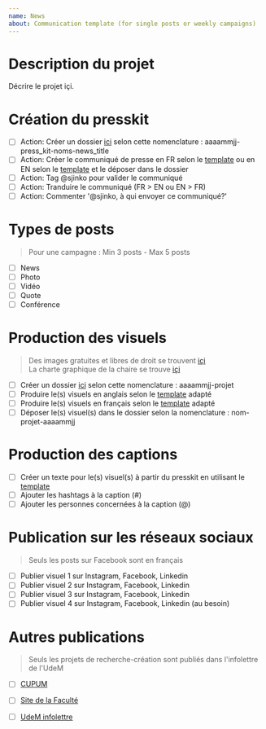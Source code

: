 ```yaml
---
name: News
about: Communication template (for single posts or weekly campaigns)
---
```

# Description du projet
Décrire le projet içi.

# Création du presskit
- [ ] Action: Créer un dossier [ici](https://github.com/CUPUM/communication/tree/main/press_kits) selon cette nomenclature : aaaammjj-press_kit-noms-news_title
- [ ] Action: Créer le communiqué de presse en FR selon le [template](https://github.com/CUPUM/communication/blob/main/templates/press_release/wulff-template-press_release_fr-20211228.docx) ou en EN selon le [template](https://github.com/CUPUM/communication/blob/main/templates/press_release/wulff-template-press_release_en-20211228.docx) et le déposer dans le dossier
- [ ] Action: Tag @sjinko pour valider le communiqué
- [ ] Action: Tranduire le communiqué (FR > EN ou EN > FR)
- [ ] Action: Commenter '@sjinko, à qui envoyer ce communiqué?' 

# Types de posts
> Pour une campagne : Min 3 posts - Max 5 posts

- [ ] News 
- [ ] Photo
- [ ] Vidéo
- [ ] Quote
- [ ] Conférence

# Production des visuels
> Des images gratuites et libres de droit se trouvent [içi](https://unsplash.com)  
> La charte graphique de la chaire se trouve [içi](https://github.com/CUPUM/communication/blob/main/templates/CHAIRE_UNESCO_PaysageUrbain_chartegraphique.pdf)

- [ ] Créer un dossier [ici](https://github.com/CUPUM/communication/tree/main/visuals) selon cette nomenclature : aaaammjj-projet
- [ ] Produire le(s) visuels en anglais selon le [template](https://github.com/CUPUM/communication/tree/main/templates/social_media_post) adapté 
- [ ] Produire le(s) visuels en français selon le [template](https://github.com/CUPUM/communication/tree/main/templates/social_media_post) adapté 
- [ ] Déposer le(s) visuel(s) dans le dossier selon la nomenclature : nom-projet-aaaammjj

# Production des captions 
- [ ] Créer un texte pour le(s) visuel(s) à partir du presskit en utilisant le [template](https://github.com/CUPUM/communication/tree/main/templates/social_media_post)
- [ ] Ajouter les hashtags à la caption (#)
- [ ] Ajouter les personnes concernées à la caption (@)

# Publication sur les réseaux sociaux
 > Seuls les posts sur Facebook sont en français 

- [ ] Publier visuel 1 sur Instagram, Facebook, Linkedin 
- [ ] Publier visuel 2 sur Instagram, Facebook, Linkedin 
- [ ] Publier visuel 3 sur Instagram, Facebook, Linkedin 
- [ ] Publier visuel 4 sur Instagram, Facebook, Linkedin (au besoin) 

# Autres publications 
 > Seuls les projets de recherche-création sont publiés dans l'infolettre de l'UdeM

- [ ] [CUPUM](https://github.com/CUPUM/cupum.github.io) 
- [ ] [Site de la Faculté](https://forms.office.com/pages/responsepage.aspx?id=7O9-0kcq50uYHg-Jd_ox2M5bizKbGatEt3RzDdHVvZpUNkI0Wk0wSlRQUTNDTjc3Rk5FNlFWQjlITy4u&origin=lprLink) 
- [ ] [UdeM infolettre](https://forms.office.com/pages/responsepage.aspx?id=7O9-0kcq50uYHg-Jd_ox2PFgO1Ld0UJAslkNGN5NycNUN0dQWDdHMDA5UUY2RUNPQlQ4N0o0Nk5XSy4u&web=1&wdLOR=cE08CDE28-B8EF-7849-93EF-8E8F15F6F170)
 
